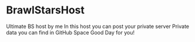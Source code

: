 # BrawlStarsHost
Ultimate BS host by me
In this host you can post your private server
Private data you can find in GitHub Space
Good Day for you! 

